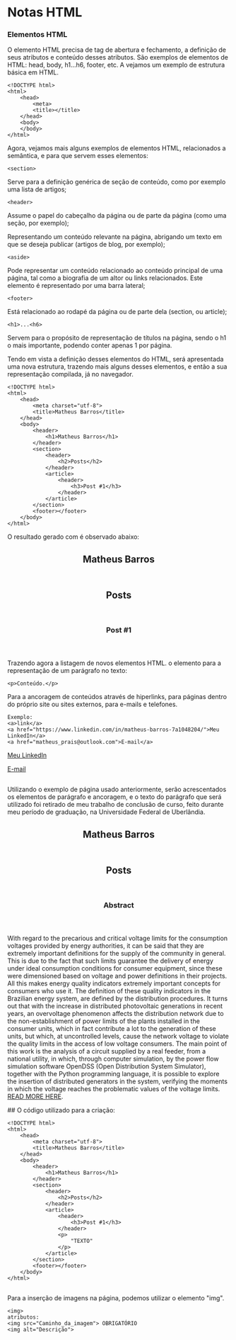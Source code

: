 # Notas HTML

### Elementos HTML

O elemento HTML precisa de tag de abertura e fechamento, a definição de seus atributos e conteúdo desses atributos. São exemplos de elementos de HTML: head, body, h1...h6, footer, etc. A vejamos um exemplo de estrutura básica em HTML.

	<!DOCTYPE html>
	<html>
		<head>
			<meta>
			<title></title>
		</head>
		<body>
		</body>
	</html>

Agora, vejamos mais alguns exemplos de elementos HTML, relacionados a semântica, e para que servem esses elementos:

	<section>
Serve para a definição genérica de seção de conteúdo, como por exemplo uma lista de artigos;

	<header>
Assume o papel do cabeçalho da página ou de parte da página (como uma seção, por exemplo);
	<article>
Representando um conteúdo relevante na página, abrigando um texto em que se deseja publicar (artigos de blog, por exemplo);

	<aside>
Pode representar um conteúdo relacionado ao conteúdo principal de uma página, tal como a biografia de um altor ou links relacionados. Este elemento é representado por uma barra lateral;

	<footer>
Está relacionado ao rodapé da página ou de parte dela (section, ou article);

	<h1>...<h6>

Servem para o propósito de representação de títulos na página, sendo o h1 o mais importante, podendo conter apenas 1 por página.

Tendo em vista a definição desses elementos do HTML, será apresentada uma nova estrutura, trazendo mais alguns desses elementos, e então a sua representação compilada, já no navegador.

	<!DOCTYPE html>
	<html>
	    <head>
	        <meta charset="utf-8">
	        <title>Matheus Barros</title>
	    </head>
	    <body>
	        <header>
	            <h1>Matheus Barros</h1>
	        </header>
	        <section>
	            <header>
	                <h2>Posts</h2>
	            </header>
	            <article>
	                <header>
	                    <h3>Post #1</h3>
	                </header>
	            </article>
	        </section>
	        <footer></footer>
	    </body>
	</html>

O resultado gerado com é observado abaixo:
##

<html>
    <head>
        <meta charset="utf-8">
        <title>Matheus Barros</title>
    </head>
    <body>
        <header>
            <h1>Matheus Barros</h1>
        </header>
        <section>
            <header>
                <h2>Posts</h2>
            </header>
            <article>
                <header>
                    <h3>Post #1</h3>
                </header>
            </article>
        </section>
        <footer></footer>
    </body>
</html>

##
Trazendo agora a listagem de novos elementos HTML. o elemento para a representação de um parágrafo no texto:

	<p>Conteúdo.</p>
Para a ancoragem de conteúdos através de hiperlinks, para páginas dentro do próprio site ou sites externos, para e-mails e telefones.

	Exemplo:
	<a>link</a>
	<a href="https://www.linkedin.com/in/matheus-barros-7a1048204/">Meu LinkedIn</a>
	<a href="matheus_prais@outlook.com">E-mail</a>

<a href="https://www.linkedin.com/in/matheus-barros-7a1048204/">Meu LinkedIn</a>

<a href="matheus_prais@outlook.com">E-mail</a>
##
Utilizando o exemplo de página usado anteriormente, serão acrescentados os elementos de parágrafo e ancoragem, e o texto do parágrafo que será utilizado foi retirado de meu trabalho de conclusão de curso, feito durante meu período de graduação, na Universidade Federal de Uberlândia.
##
<!DOCTYPE html>
<html>
    <head>
        <meta charset="utf-8">
        <title>Matheus Barros</title>
    </head>
    <body>
        <header>
            <h1>Matheus Barros</h1>
        </header>
        <section>
            <header>
                <h2>Posts</h2>
            </header>
            <article>
                <header>
                    <h3>Abstract</h3>
                </header>
                <p>
                    With regard to the precarious and critical voltage limits for the consumption voltages provided by energy authorities, it can be said that they are extremely important definitions for the supply of the community in general. This is due to the fact that such limits guarantee the delivery of energy under ideal consumption conditions for consumer equipment, since these were dimensioned based on voltage and power definitions in their projects. All this makes energy quality indicators extremely important concepts for consumers who use it. The definition of these quality indicators in the Brazilian energy system, are defined by the distribution procedures. It turns out that with the increase in distributed photovoltaic generations in recent years, an overvoltage phenomenon affects the distribution network due to the non-establishment of power limits of the plants installed in the consumer units, which in fact contribute a lot to the generation of these units, but which, at uncontrolled levels, cause the network voltage to violate the quality limits in the access of low voltage consumers. The main point of this work is the analysis of a circuit supplied by a real feeder, from a national utility, in which, through computer simulation, by the power flow simulation software OpenDSS (Open Distribution System Simulator), together with the Python programming language, it is possible to explore the insertion of distributed generators in the system, verifying the moments in which the voltage reaches the problematic values of the voltage limits. <a href="https://repositorio.ufu.br/handle/123456789/34549" target="_blank">READ MORE HERE</a>.
                </p> 
            </article>
        </section>
        <footer></footer>
    </body>
</html>
##
O código utilizado para a criação:

	<!DOCTYPE html>
	<html>
	    <head>
	        <meta charset="utf-8">
	        <title>Matheus Barros</title>
	    </head>
	    <body>
	        <header>
	            <h1>Matheus Barros</h1>
	        </header>
	        <section>
	            <header>
	                <h2>Posts</h2>
	            </header>
	            <article>
	                <header>
	                    <h3>Post #1</h3>
	                </header>
	                <p>
	                    "TEXTO"
	                </p> 
	            </article>
	        </section>
	        <footer></footer>
	    </body>
	</html>
##
Para a inserção de imagens na página, podemos utilizar o elemento "img".
	
	<img>
	atributos:
	<img src="Caminho_da_imagem"> OBRIGATÓRIO
	<img alt="Descrição">
	






 


